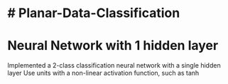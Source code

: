 # # Planar-Data-Classification
# Neural Network with 1 hidden layer 

Implemented a 2-class classification neural network with a single hidden layer
Use units with a non-linear activation function, such as tanh
